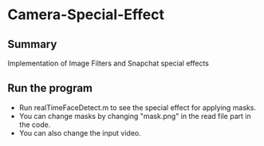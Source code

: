 # Camera-Special-Effect
## Summary
Implementation of Image Filters and Snapchat special effects

## Run the program
<ul>
<li> Run realTimeFaceDetect.m to see the special effect for applying masks.
<li> You can change masks by changing "mask.png" in the read file part in the code.
<li> You can also change the input video.
</ul>